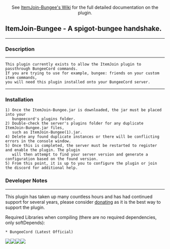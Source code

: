 <p align="center">
 See <a href="https://github.com/RockinChaos/ItemJoin-Bungee/wiki">ItemJoin-Bungee's Wiki</a> for the full detailed documentation on the plugin.<br>
</p>

## ItemJoin-Bungee - A spigot-bungee handshake.
-----

### Description
-----
```
This plugin currently exists to allow the ItemJoin plugin to passthrough BungeeCord commands.
If you are trying to use for example, bungee: friends on your custom item commands, 
you will need this plugin installed onto your BungeeCord server.
```
-----
### Installation
```
1) Once the ItemJoin-Bungee.jar is downloaded, the jar must be placed into your 
   bungeecord's plugins folder.
2) Double-check the server's plugins folder for any duplicate ItemJoin-Bungee.jar files, 
   such as ItemJoin-Bungee(1).jar.
4) Delete any found duplicate instances or there will be conflicting errors in the console window.
5) Once this is completed, the server must be restarted to register and enable the plugin. The plugin
   will then attempt to find your server version and generate a configuration based on the found version.
5) From this point, it is up to you to configure the plugin or join the discord for additional help.
```

### Developer Notes
-----
This plugin has taken up many countless hours and has had continued support for several years, please consider [donating](https://www.paypal.me/RockinChaos) as it is the best way to support the plugin.

Required Libraries when compiling (there are no required dependencies, only softDepends):
```
* BungeeCord (Latest Official)
```

![](https://i.imgur.com/vFllc29.png)![](https://i.imgur.com/vFllc29.png)[<img src="https://i.imgur.com/WR5dVKN.png">](https://discord.gg/D5FnJ7C)[<img src="https://i.imgur.com/LJsmwSd.png">](http://ci.craftationgaming.com/)
